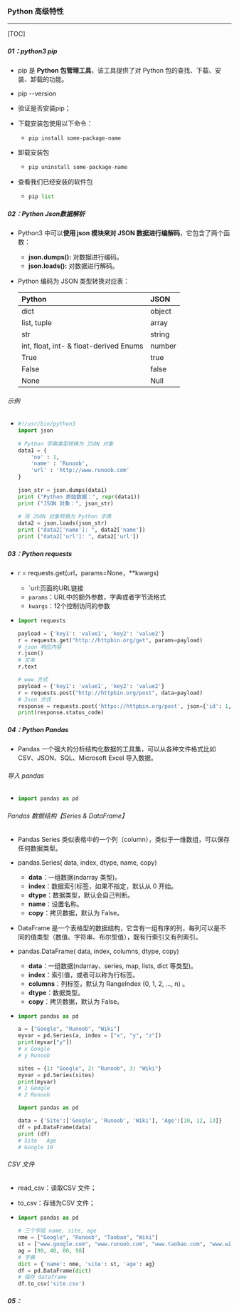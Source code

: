 ###   Python 高级特性

------

[TOC]

##### 01：python3 pip

- pip 是 **Python 包管理工具**，该工具提供了对 Python 包的查找、下载、安装、卸载的功能。

-  pip --version

  - 验证是否安装pip；

- 下载安装包使用以下命令：

  - ```shell
    pip install some-package-name
    ```

- 卸载安装包

  - ```python
    pip uninstall some-package-name
    ```

- 查看我们已经安装的软件包

  - ```python
    pip list
    ```

##### 02：Python Json数据解析

- Python3 中可以**使用 json 模块来对 JSON 数据进行编解码**，它包含了两个函数：

  - **json.dumps():** 对数据进行编码。
  - **json.loads():** 对数据进行解码。

- Python 编码为 JSON 类型转换对应表：

  | Python                                 | JSON   |
  | :------------------------------------- | :----- |
  | dict                                   | object |
  | list, tuple                            | array  |
  | str                                    | string |
  | int, float, int- & float-derived Enums | number |
  | True                                   | true   |
  | False                                  | false  |
  | None                                   | Null   |

###### 示例

- ```python
  #!/usr/bin/python3
  import json
   
  # Python 字典类型转换为 JSON 对象
  data1 = {
      'no' : 1,
      'name' : 'Runoob',
      'url' : 'http://www.runoob.com'
  }
   
  json_str = json.dumps(data1)
  print ("Python 原始数据：", repr(data1))
  print ("JSON 对象：", json_str)
   
  # 将 JSON 对象转换为 Python 字典
  data2 = json.loads(json_str)
  print ("data2['name']: ", data2['name'])
  print ("data2['url']: ", data2['url'])
  ```

##### 03：Python requests

- r = requests.get(url，params=None，**kwargs)

  - `url:页面的URL链接
  - `params`：URL中的额外参数，字典或者字节流格式
  - `kwargs`：12个控制访问的参数

- ```python
  import requests
  
  payload = {'key1': 'value1', 'key2': 'value2'}
  r = requests.get("http://httpbin.org/get", params=payload)
  # json 响应内容
  r.json()
  # 文本
  r.text
  
  # www 方式
  payload = {'key1': 'value1', 'key2': 'value2'}
  r = requests.post("http://httpbin.org/post", data=payload)
  # Json 方式
  response = requests.post('https://httpbin.org/post', json={'id': 1, 'name': 'ram sharma'})
  print(response.status_code)
  ```

##### 04：Python Pandas

- Pandas 一个强大的分析结构化数据的工具集，可以从各种文件格式比如 CSV、JSON、SQL、Microsoft Excel 导入数据。

###### 导入 pandas

- ```python
  import pandas as pd
  ```

###### Pandas 数据结构【Series & DataFrame】

- Pandas Series 类似表格中的一个列（column），类似于一维数组，可以保存任何数据类型。

- pandas.Series( data, index, dtype, name, copy)

  - **data**：一组数据(ndarray 类型)。
  - **index**：数据索引标签，如果不指定，默认从 0 开始。
  - **dtype**：数据类型，默认会自己判断。
  - **name**：设置名称。
  - **copy**：拷贝数据，默认为 False。

- DataFrame 是一个表格型的数据结构，它含有一组有序的列，每列可以是不同的值类型（数值、字符串、布尔型值），既有行索引又有列索引。

- pandas.DataFrame( data, index, columns, dtype, copy)

  - **data**：一组数据(ndarray、series, map, lists, dict 等类型)。
  - **index**：索引值，或者可以称为行标签。
  - **columns**：列标签，默认为 RangeIndex (0, 1, 2, …, n) 。
  - **dtype**：数据类型。
  - **copy**：拷贝数据，默认为 False。

- ```python
  import pandas as pd
  
  a = ["Google", "Runoob", "Wiki"]
  myvar = pd.Series(a, index = ["x", "y", "z"])
  print(myvar["y"])
  # x Google
  # y Runoob
  
  sites = {1: "Google", 2: "Runoob", 3: "Wiki"}
  myvar = pd.Series(sites)
  print(myvar)
  # 1 Google
  # 2 Runoob
  
  import pandas as pd
  
  data = {'Site':['Google', 'Runoob', 'Wiki'], 'Age':[10, 12, 13]}
  df = pd.DataFrame(data)
  print (df)
  # Site   Age
  # Google 10
  ```

###### CSV 文件

- read_csv：读取CSV 文件；

- to_csv：存储为CSV 文件；

- ```python
  import pandas as pd
     
  # 三个字段 name, site, age
  nme = ["Google", "Runoob", "Taobao", "Wiki"]
  st = ["www.google.com", "www.runoob.com", "www.taobao.com", "www.wikipedia.org"]
  ag = [90, 40, 80, 98]
  # 字典
  dict = {'name': nme, 'site': st, 'age': ag}  
  df = pd.DataFrame(dict)
  # 保存 dataframe
  df.to_csv('site.csv')
  ```

##### 05：



